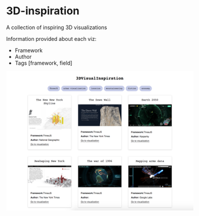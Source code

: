 # 3D-inspiration
A collection of inspiring 3D visualizations

Information provided about each viz:

- Framework
- Author
- Tags [framework, field]

![screenshot](./src/data/images/screenshot.png)